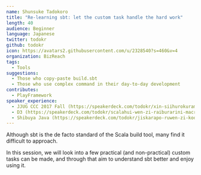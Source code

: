 ```yaml
---
name: Shunsuke Tadokoro
title: "Re-learning sbt: let the custom task handle the hard work"
length: 40
audience: Beginner
language: Japanese
twitter: todokr
github: todokr
icon: https://avatars2.githubusercontent.com/u/2328540?s=460&v=4
organization: BizReach
tags:
  - Tools
suggestions:
  - Those who copy-paste build.sbt
  - Those who use complex command in their day-to-day development
contributes:
  - PlayFramework
speaker_experience:
  - JJUG CCC 2017 Fall (https://speakerdeck.com/todokr/xin-siihurokuraminkuyan-yu-falsexue-hifang-httpsahawozuo-tutexue-hu-java-scala-clojure)
  - D3 (https://speakerdeck.com/todokr/scalahui-wen-zi-raiburarini-macronadowodao-ru-sitemita)
  - Shibuya Java (https://speakerdeck.com/todokr/jiskarapo-ruwen-zi-kodoru-men)
---
```

Although sbt is the de facto standard of the Scala build tool, many find it difficult to approach.

In this session, we will look into a few practical (and non-practical) custom tasks can be made, and through that aim to understand sbt better and enjoy using it.
